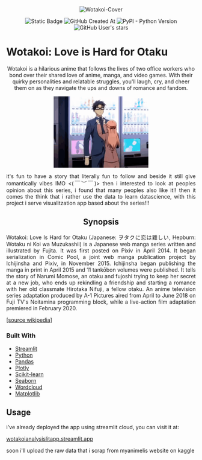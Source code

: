 <div align="center">
  <img src="https://bloomreviewsblog.com/wp-content/uploads/2018/11/117214-_sx360_ql80_ttd_.jpg" alt="Wotakoi-Cover">
</div>

<p align="center">
  <img alt="Static Badge" src="https://img.shields.io/badge/Wotakoi--Analysis-pink?style=for-the-badge&logo=streamlit&label=streamlitapp">
  <img alt="GitHub Created At" src="https://img.shields.io/github/created-at/MonoLana/WotakoiAnalysisLitApp?style=for-the-badge&logo=github&labelColor=black">
  <img alt="PyPI - Python Version" src="https://img.shields.io/pypi/pyversions/streamlit?style=for-the-badge">
  <img alt="GitHub User's stars" src="https://img.shields.io/github/stars/MonoLana?style=social">
</p>

<div align="justify">
  <h1 style="font-weight: bold;">Wotakoi: Love is Hard for Otaku</h1>
  <p style="text-align: center">
    Wotakoi is a hilarious anime that follows the lives of two office workers who bond over their shared love of anime, manga, and video games. With their quirky personalities and relatable struggles, you'll laugh, cry, and cheer them on as they navigate the ups and downs of romance and fandom.
  </p>  
</div>

<div align="center">
  <img src="https://github.com/MonoLana/WotakoiAnalysisLitApp/blob/master/wotakoi-momose-narumi.gif" alt="wotakoi-gif" style="display: block; width: 50%;"/>
</div>

<div align="justify"> 
  <p>
    it's fun to have a story that literally fun to follow and beside it still give romantically vibes IMO <(￣︶￣)>
      then i interested to look at peoples opinion about this series, i found that many peoples also like it!!
      then it comes the think that i rather use the data to learn datascience, with this project i serve visualitzation app based about the series!!!
  </p>
</div>

<div align="center">
  <h2>
    Synopsis
  </h2>
</div>

<div align="justify">
  <p>
    Wotakoi: Love Is Hard for Otaku (Japanese: ヲタクに恋は難しい, Hepburn: Wotaku ni Koi wa Muzukashii) is a Japanese web manga series written and illustrated by Fujita. 
    It was first posted on Pixiv in April 2014. It began serialization in Comic Pool, a joint web manga publication project by Ichijinsha and Pixiv, in November 2015. 
    Ichijinsha began publishing the manga in print in April 2015 and 11 tankōbon volumes were published. 
    It tells the story of Narumi Momose, an otaku and fujoshi trying to keep her secret at a new job, who ends up rekindling a friendship and starting a romance with her old classmate Hirotaka Nifuji, a fellow otaku.
    An anime television series adaptation produced by A-1 Pictures aired from April to June 2018 on Fuji TV's Noitamina programming block, while a live-action film adaptation premiered in February 2020. 
  </p>
  <a href="https://en.wikipedia.org/wiki/Wotakoi:_Love_Is_Hard_for_Otaku">
    [source wikipedia]
  </a>
</div>

### Built With

- [Streamlit](https://streamlit.io/)
- [Python](https://www.python.org/)
- [Pandas](https://pandas.pydata.org/)
- [Plotly](https://plotly.com/)
- [Scikit-learn](https://scikit-learn.org)
- [Seaborn](https://seaborn.pydata.org/)
- [Wordcloud](https://pypi.org/project/wordcloud/)
- [Matplotlib](https://matplotlib.org/)
## Usage

i've already deployed the app using streamlit cloud, you can visit it at:

[wotakoianalysislitapp.streamlit.app](https://wotakoianalysislitapp.streamlit.app/)

soon i'll upload the raw data that i scrap from myanimelis website on kaggle
